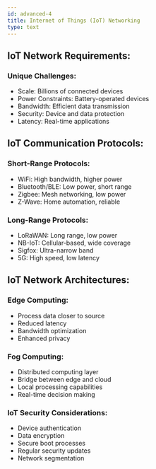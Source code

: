 ```yaml
---
id: advanced-4
title: Internet of Things (IoT) Networking
type: text
---
```


## IoT Network Requirements:

### Unique Challenges:
- Scale: Billions of connected devices
- Power Constraints: Battery-operated devices
- Bandwidth: Efficient data transmission
- Security: Device and data protection
- Latency: Real-time applications

## IoT Communication Protocols:

### Short-Range Protocols:
- WiFi: High bandwidth, higher power
- Bluetooth/BLE: Low power, short range
- Zigbee: Mesh networking, low power
- Z-Wave: Home automation, reliable

### Long-Range Protocols:
- LoRaWAN: Long range, low power
- NB-IoT: Cellular-based, wide coverage
- Sigfox: Ultra-narrow band
- 5G: High speed, low latency

## IoT Network Architectures:

### Edge Computing:
- Process data closer to source
- Reduced latency
- Bandwidth optimization
- Enhanced privacy

### Fog Computing:
- Distributed computing layer
- Bridge between edge and cloud
- Local processing capabilities
- Real-time decision making

### IoT Security Considerations:
- Device authentication
- Data encryption
- Secure boot processes
- Regular security updates
- Network segmentation